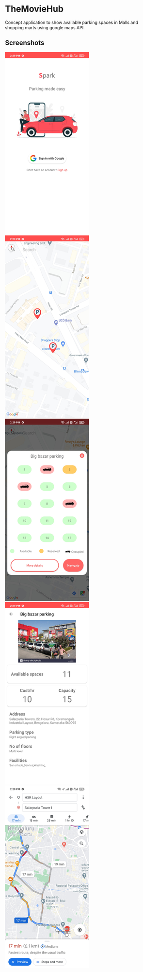 # TheMovieHub
Concept application to show available parking spaces in Malls and shopping marts using google maps API.

## Screenshots

<img src = "https://github.com/sanlin1994/Spark/blob/master/Screenshot_2020-11-05-14-29-55-224_com.sanlin.parkeasy[1].jpg" height = 600 wight = 450>
<img src = "https://github.com/sanlin1994/Spark/blob/master/Screenshot_2020-11-05-14-29-16-728_com.sanlin.parkeasy[1].jpg" height = 600 wight = 450>
<img src = "https://github.com/sanlin1994/Spark/blob/master/Screenshot_2020-11-05-14-29-26-090_com.sanlin.parkeasy[1].jpg" height = 600 wight = 450>
<img src = "https://github.com/sanlin1994/Spark/blob/master/Screenshot_2020-11-05-14-29-34-018_com.sanlin.parkeasy[1].jpg" height = 600 wight = 450>
<img src = "https://github.com/sanlin1994/Spark/blob/master/Screenshot_2020-11-05-14-29-44-465_com.google.android.apps.maps[1].jpg" height = 600 wight = 450>
